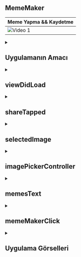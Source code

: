 ## MemeMaker
| Meme Yapma && Kaydetme |
|---------|
| ![Video 1](https://github.com/user-attachments/assets/babb90a7-4f56-4cea-be83-38a99b882555) | 


 <details>
    <summary><h2>Uygulamanın Amacı </h2></summary>
    Proje Amacı
   Bu uygulama, kullanıcıların seçtikleri bir görsele yazı ekleyerek kendi meme içeriklerini oluşturmasını sağlar. Kullanıcı, fotoğraf albümünden bir görsel seçebilir, metin girebilir ve bu oluşturduğu içeriği kaydedip paylaşabilir. Ayrıca, oluşturulan görsel direkt olarak ekran üzerinde görüntülenir
  </details>  


  <details>
    <summary><h2>viewDidLoad</h2></summary>
    viewDidLoad fonksiyonu, uygulama açıldığında çağrılır.
    Sağ üst köşeye bir "Add" butonu ekler. Bu buton, kullanıcının meme için metin girmesini sağlar.
    Sol üst köşeye sırasıyla "Camera" ve "Action" butonları ekler. "Camera", bir görsel seçmek için kullanılabilir; "Action" ise paylaşım işlevini yerine getirir
    
    ```
     override func viewDidLoad() {
    super.viewDidLoad()
    
    navigationItem.rightBarButtonItem = UIBarButtonItem(barButtonSystemItem: UIBarButtonItem.SystemItem.add, target: self, action: #selector(memesText))
    navigationItem.leftBarButtonItems = [
        UIBarButtonItem(barButtonSystemItem: .camera, target: self, action: #selector(selectedImage)),
        UIBarButtonItem(barButtonSystemItem: .action, target: self, action: #selector(shareTapped))
    ]
    }



    ```
  </details> 


  <details>
    <summary><h2>shareTapped</h2></summary>
   Kullanıcının oluşturduğu görseli paylaşmasını sağlar.
   Eğer görsel bulunamazsa işlem iptal edilir ve bir hata mesajı konsola yazılır
    
    ```
    @objc func shareTapped() {
    guard let image = imageView.image?.jpegData(compressionQuality: 0.8) else {
        print("Resim Bulunamadı")
        return
    }
    let vc = UIActivityViewController(activityItems: [image], applicationActivities: [])
    vc.popoverPresentationController?.barButtonItem = navigationItem.rightBarButtonItem
    present(vc, animated: true)
     }


    ```
  </details> 


  <details>
    <summary><h2>selectedImage</h2></summary>
   Kullanıcının cihazındaki fotoğraf albümünden görsel seçmesini sağlar.
   UIImagePickerController kullanarak, albümden görsel seçmek için bir arayüz sunar
    
    ```
    @objc func selectedImage() {
    let imagePicker = UIImagePickerController()
    imagePicker.delegate = self
    imagePicker.sourceType = .photoLibrary
    present(imagePicker, animated: true)
    }





    ```
  </details> 

  

  
  <details>
    <summary><h2>imagePickerController</h2></summary>
     Kullanıcının seçtiği görseli alır ve selectedImagee değişkenine kaydeder.
     Görsel seçme ekranını kapatır
    
    ```
    func imagePickerController(_ picker: UIImagePickerController, didFinishPickingMediaWithInfo info: [UIImagePickerController.InfoKey : Any]) {
    guard let image = info[.originalImage] as? UIImage else {
        print("Görsel seçilemedi.")
        return
    }
    selectedImagee = image
    dismiss(animated: true)
    }


    ```
  </details> 


  <details>
    <summary><h2>memesText</h2></summary>
     Kullanıcıdan bir metin girmesini ister.
     Girdiği metni memeText değişkenine kaydeder
    
    ```
    @objc func memesText() {
    let ac = UIAlertController(title: nil, message: "Meme Için bir text giriniz", preferredStyle: .alert)
    ac.addTextField { textField in
        textField.placeholder = "Text"
    }
    let ok = UIAlertAction(title: "Ok", style: .default) { _ in
        guard let text = ac.textFields?.first?.text else { return }
        self.memeText = text
        print(self.memeText)
    }
    ac.addAction(ok)
    present(ac, animated: true)
    }



    ```
  </details>

  <details>
    <summary><h2>memeMakerClick</h2></summary>
     Seçilen görselin üzerine yazıyı ekler ve sonucu imageView içinde görüntüler.
     Görsel tam ekran boyutunda çizilir.
     Metin, görselin alt kısmına beyaz ve büyük bir fontla eklenir.
    
    ```
    @IBAction func memeMakerClick(_ sender: Any) {
    let screenSize = UIScreen.main.bounds.size
    let rendererSize = CGSize(width: screenSize.width, height: screenSize.width)

    let renderer = UIGraphicsImageRenderer(size: rendererSize)

    let img = renderer.image { ctx in
        if let mouse = selectedImagee {
            let imageRect = CGRect(x: 0, y: 0, width: rendererSize.width, height: rendererSize.width)
            mouse.draw(in: imageRect)
        }

        let paragraphStyle = NSMutableParagraphStyle()
        paragraphStyle.alignment = .center

        let attrs: [NSAttributedString.Key: Any] = [
            .font: UIFont.boldSystemFont(ofSize: 36),
            .foregroundColor: UIColor.white,
            .paragraphStyle: paragraphStyle
        ]

        let string = memeText
        let attributedString = NSAttributedString(string: string, attributes: attrs)

        let textRect = CGRect(x: 20, y: rendererSize.height - 80, width: rendererSize.width - 40, height: 60)
        attributedString.draw(with: textRect, options: .usesLineFragmentOrigin, context: nil)
    }

    imageView.image = img
    }




    ```
  </details>



  


<details>
    <summary><h2>Uygulama Görselleri </h2></summary>
    
    
 <table style="width: 100%;">
    <tr>
        <td style="text-align: center; width: 16.67%;">
            <h4 style="font-size: 14px;">Meme - 1</h4>
            <img src="https://github.com/user-attachments/assets/c4c3fa8d-7d6c-4614-a87b-fe65f4f41285" style="width: 100%; height: auto;">
        </td>
        <td style="text-align: center; width: 16.67%;">
            <h4 style="font-size: 14px;">Meme - 2</h4>
            <img src="https://github.com/user-attachments/assets/5486b593-08ab-41c8-ae07-1f27414ce6f8" style="width: 100%; height: auto;">
        </td>
    </tr>
</table>
  </details> 
